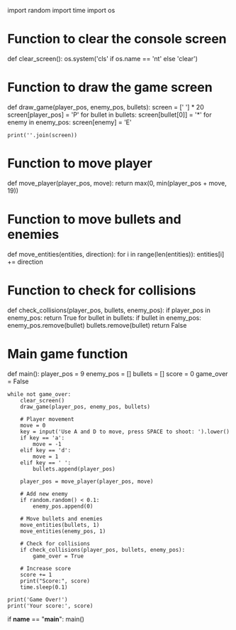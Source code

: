 import random
import time
import os

# Function to clear the console screen
def clear_screen():
    os.system('cls' if os.name == 'nt' else 'clear')

# Function to draw the game screen
def draw_game(player_pos, enemy_pos, bullets):
    screen = [' '] * 20
    screen[player_pos] = 'P'
    for bullet in bullets:
        screen[bullet[0]] = '*'
    for enemy in enemy_pos:
        screen[enemy] = 'E'

    print(''.join(screen))

# Function to move player
def move_player(player_pos, move):
    return max(0, min(player_pos + move, 19))

# Function to move bullets and enemies
def move_entities(entities, direction):
    for i in range(len(entities)):
        entities[i] += direction

# Function to check for collisions
def check_collisions(player_pos, bullets, enemy_pos):
    if player_pos in enemy_pos:
        return True
    for bullet in bullets:
        if bullet in enemy_pos:
            enemy_pos.remove(bullet)
            bullets.remove(bullet)
    return False

# Main game function
def main():
    player_pos = 9
    enemy_pos = []
    bullets = []
    score = 0
    game_over = False

    while not game_over:
        clear_screen()
        draw_game(player_pos, enemy_pos, bullets)

        # Player movement
        move = 0
        key = input('Use A and D to move, press SPACE to shoot: ').lower()
        if key == 'a':
            move = -1
        elif key == 'd':
            move = 1
        elif key == ' ':
            bullets.append(player_pos)

        player_pos = move_player(player_pos, move)

        # Add new enemy
        if random.random() < 0.1:
            enemy_pos.append(0)

        # Move bullets and enemies
        move_entities(bullets, 1)
        move_entities(enemy_pos, 1)

        # Check for collisions
        if check_collisions(player_pos, bullets, enemy_pos):
            game_over = True

        # Increase score
        score += 1
        print("Score:", score)
        time.sleep(0.1)

    print('Game Over!')
    print('Your score:', score)

if __name__ == "__main__":
    main()
